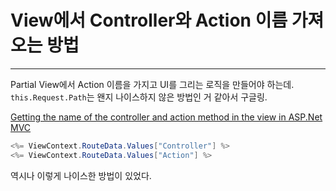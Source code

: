 # View에서 Controller와 Action 이름 가져오는 방법
___

Partial View에서 Action 이름을 가지고 UI를 그리는 로직을 만들어야 하는데.
`this.Request.Path`는 왠지 나이스하지 않은 방법인 거 같아서 구글링.

[Getting the name of the controller and action method in the view in ASP.Net MVC][GetNameOfAction]

```cs
<%= ViewContext.RouteData.Values["Controller"] %>
<%= ViewContext.RouteData.Values["Action"] %>
```

역시나 이렇게 나이스한 방법이 있었다.

[GetNameOfAction]: http://stackoverflow.com/questions/1083774/getting-the-name-of-the-controller-and-action-method-in-the-view-in-asp-net-mvc